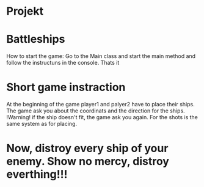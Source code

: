 # Projekt
# Battleships 

How to start the game:
Go to the Main class and start the main method and follow the instructuns in the console.
Thats it 


# Short game instraction
At the beginning of the game player1 and palyer2 have to place their ships.
The game ask you about the coordinats and the direction for the ships. 
!Warning! if the ship doesn't fit, the game ask you again.
For the shots is the same system as for placing.

# Now, distroy every ship of your enemy. Show no mercy, distroy everthing!!!
